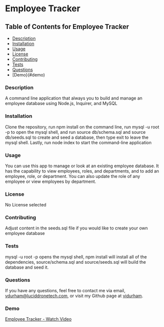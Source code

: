 
# Employee Tracker


## Table of Contents for Employee Tracker
- [Description](#description)
- [Installation](#installation)
- [Usage](#usage)
- [License](#license)
- [Contributing](#contributing)
- [Tests](#tests)
- [Questions](#questions)
- [Demo}(#demo)

### Description
A command line application that always you to build and manage an employee database using Node.js, Inquirer, and MySQL

### Installation
Clone the repository, run npm install on the command line, run mysql -u root -p to open the mysql shell, and run source db/schema.sql and source db/seeds.sql to create and seed a database, then type exit to leave the mysql shell. Lastly, run node index to start the command-line application

### Usage
You can use this app to manage or look at an existing employee database. It has the capability to view employees, roles, and departments, and to add an employee, role, or department. You can also update the role of any employee or view employees by department.

### License

No License selected

### Contributing
Adjust content in the seeds.sql file if you would like to create your own employee database

### Tests
mysql -u root -p opens the mysql shell, npm install will install all of the dependencies, source/schema.sql and source/seeds.sql will build the database and seed it.

### Questions
If you have any questions, feel free to contact me via email, vdurham@luciddronetech.com, or visit my Github page at [vidurham](https://github.com/vidurham).

### Demo
[Employee Tracker - Watch Video](https://www.loom.com/share/b0dc4e3e17184c29855578d306f9f4c1)
